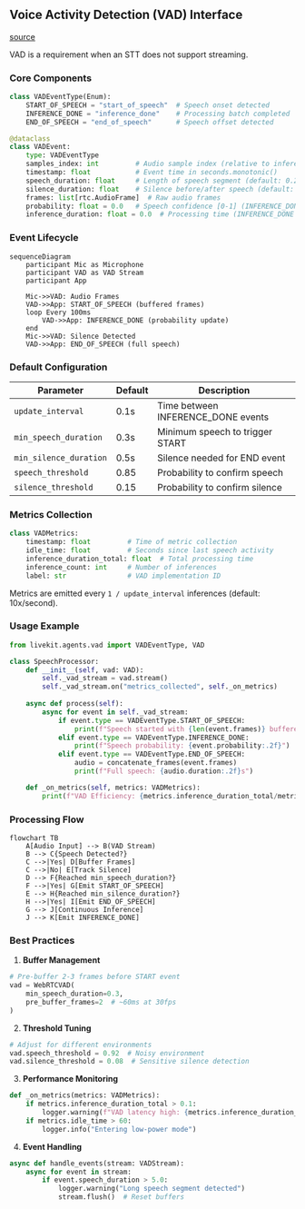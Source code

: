 ## Voice Activity Detection (VAD) Interface

[source](https://github.com/livekit/agents/blob/dev-1.0/livekit-agents/livekit/agents/vad.py)

VAD is a requirement when an STT does not support streaming.

### Core Components

```python
class VADEventType(Enum):
    START_OF_SPEECH = "start_of_speech"  # Speech onset detected
    INFERENCE_DONE = "inference_done"    # Processing batch completed
    END_OF_SPEECH = "end_of_speech"      # Speech offset detected

@dataclass
class VADEvent:
    type: VADEventType
    samples_index: int         # Audio sample index (relative to inference rate)
    timestamp: float           # Event time in seconds.monotonic()
    speech_duration: float     # Length of speech segment (default: 0.2-0.5s)
    silence_duration: float    # Silence before/after speech (default: 0.3-1.0s)
    frames: list[rtc.AudioFrame]  # Raw audio frames
    probability: float = 0.0   # Speech confidence [0-1] (INFERENCE_DONE only)
    inference_duration: float = 0.0  # Processing time (INFERENCE_DONE only)
```

### Event Lifecycle

```mermaid
sequenceDiagram
    participant Mic as Microphone
    participant VAD as VAD Stream
    participant App
    
    Mic->>VAD: Audio Frames
    VAD->>App: START_OF_SPEECH (buffered frames)
    loop Every 100ms
        VAD->>App: INFERENCE_DONE (probability update)
    end
    Mic->>VAD: Silence Detected
    VAD->>App: END_OF_SPEECH (full speech)
```

### Default Configuration

| Parameter | Default | Description |
|-----------|---------|-------------|
| `update_interval` | 0.1s | Time between INFERENCE_DONE events |
| `min_speech_duration` | 0.3s | Minimum speech to trigger START |
| `min_silence_duration` | 0.5s | Silence needed for END event |
| `speech_threshold` | 0.85 | Probability to confirm speech |
| `silence_threshold` | 0.15 | Probability to confirm silence |

### Metrics Collection

```python
class VADMetrics:
    timestamp: float         # Time of metric collection
    idle_time: float         # Seconds since last speech activity
    inference_duration_total: float  # Total processing time
    inference_count: int     # Number of inferences
    label: str               # VAD implementation ID
```

Metrics are emitted every `1 / update_interval` inferences (default: 10x/second).

### Usage Example

```python
from livekit.agents.vad import VADEventType, VAD

class SpeechProcessor:
    def __init__(self, vad: VAD):
        self._vad_stream = vad.stream()
        self._vad_stream.on("metrics_collected", self._on_metrics)
        
    async def process(self):
        async for event in self._vad_stream:
            if event.type == VADEventType.START_OF_SPEECH:
                print(f"Speech started with {len(event.frames)} buffered frames")
            elif event.type == VADEventType.INFERENCE_DONE:
                print(f"Speech probability: {event.probability:.2f}")
            elif event.type == VADEventType.END_OF_SPEECH:
                audio = concatenate_frames(event.frames)
                print(f"Full speech: {audio.duration:.2f}s")

    def _on_metrics(self, metrics: VADMetrics):
        print(f"VAD Efficiency: {metrics.inference_duration_total/metrics.inference_count:.3f}s/inference")
```

### Processing Flow

```mermaid
flowchart TB
    A[Audio Input] --> B(VAD Stream)
    B --> C{Speech Detected?}
    C -->|Yes| D[Buffer Frames]
    C -->|No| E[Track Silence]
    D --> F{Reached min_speech_duration?}
    F -->|Yes| G[Emit START_OF_SPEECH]
    E --> H{Reached min_silence_duration?}
    H -->|Yes| I[Emit END_OF_SPEECH]
    G --> J[Continuous Inference]
    J --> K[Emit INFERENCE_DONE]
```

### Best Practices

1. **Buffer Management**
```python
# Pre-buffer 2-3 frames before START event
vad = WebRTCVAD(
    min_speech_duration=0.3,
    pre_buffer_frames=2  # ~60ms at 30fps
)
```

2. **Threshold Tuning**
```python
# Adjust for different environments
vad.speech_threshold = 0.92  # Noisy environment
vad.silence_threshold = 0.08  # Sensitive silence detection
```

3. **Performance Monitoring**
```python
def _on_metrics(metrics: VADMetrics):
    if metrics.inference_duration_total > 0.1:
        logger.warning(f"VAD latency high: {metrics.inference_duration_total:.3f}s")
    if metrics.idle_time > 60:
        logger.info("Entering low-power mode")
```

4. **Event Handling**
```python
async def handle_events(stream: VADStream):
    async for event in stream:
        if event.speech_duration > 5.0:
            logger.warning("Long speech segment detected")
            stream.flush()  # Reset buffers
```
